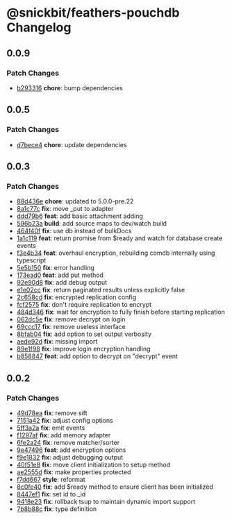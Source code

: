 # @snickbit/feathers-pouchdb Changelog

## 0.0.9

### Patch Changes

- [b293316](https://github.com/snickbit/feathers/commit/b293316) **chore**:  bump dependencies

## 0.0.5

### Patch Changes

- [d7bece4](https://github.com/snickbit/feathers/commit/d7bece4) **chore**:  update dependencies

## 0.0.3

### Patch Changes

- [88d436e](https://github.com/snickbit/feathers/commit/88d436e) **chore**:  updated to 5.0.0-pre.22
- [8a1c77c](https://github.com/snickbit/feathers/commit/8a1c77c) **fix**:  move _put to adapter
- [ddd79b6](https://github.com/snickbit/feathers/commit/ddd79b6) **feat**:  add basic attachment adding
- [596b23a](https://github.com/snickbit/feathers/commit/596b23a) **build**:  add source maps to dev/watch build
- [464f40f](https://github.com/snickbit/feathers/commit/464f40f) **fix**:  use db instead of bulkDocs
- [1a1c119](https://github.com/snickbit/feathers/commit/1a1c119) **feat**:  return promise from $ready and watch for database create events
- [f3e4b34](https://github.com/snickbit/feathers/commit/f3e4b34) **feat**:  overhaul encryption, rebuilding comdb internally using typescript
- [5e5b150](https://github.com/snickbit/feathers/commit/5e5b150) **fix**:  error handling
- [173ead0](https://github.com/snickbit/feathers/commit/173ead0) **feat**:  add put method
- [92e90d8](https://github.com/snickbit/feathers/commit/92e90d8) **fix**:  add debug output
- [e1e02cc](https://github.com/snickbit/feathers/commit/e1e02cc) **fix**:  return paginated results unless explicitly false
- [2c658cd](https://github.com/snickbit/feathers/commit/2c658cd) **fix**:  encrypted replication config
- [fcf2575](https://github.com/snickbit/feathers/commit/fcf2575) **fix**:  don't require replication to encrypt
- [484d346](https://github.com/snickbit/feathers/commit/484d346) **fix**:  wait for encryption to fully finish before starting replication
- [062dc5e](https://github.com/snickbit/feathers/commit/062dc5e) **fix**:  remove decrypt on login
- [69ccc17](https://github.com/snickbit/feathers/commit/69ccc17) **fix**:  remove useless interface
- [8bfab04](https://github.com/snickbit/feathers/commit/8bfab04) **fix**:  add option to set output verbosity
- [aede92d](https://github.com/snickbit/feathers/commit/aede92d) **fix**:  missing import
- [89e1f98](https://github.com/snickbit/feathers/commit/89e1f98) **fix**:  improve login encryption handling
- [b858847](https://github.com/snickbit/feathers/commit/b858847) **feat**:  add option to decrypt on "decrypt" event

## 0.0.2

### Patch Changes

- [49d78ea](https://github.com/snickbit/feathers/commit/49d78ea) **fix**:  remove sift
- [7151a42](https://github.com/snickbit/feathers/commit/7151a42) **fix**:  adjust config options
- [5ff3a2a](https://github.com/snickbit/feathers/commit/5ff3a2a) **fix**:  emit events
- [f1297af](https://github.com/snickbit/feathers/commit/f1297af) **fix**:  add memory adapter
- [6fe2a24](https://github.com/snickbit/feathers/commit/6fe2a24) **fix**:  remove matcher/sorter
- [9e47496](https://github.com/snickbit/feathers/commit/9e47496) **feat**:  add encryption options
- [f9e1832](https://github.com/snickbit/feathers/commit/f9e1832) **fix**:  adjust debugging output
- [40f51e8](https://github.com/snickbit/feathers/commit/40f51e8) **fix**:  move client initialization to setup method
- [ae2555d](https://github.com/snickbit/feathers/commit/ae2555d) **fix**:  make properties protected
- [f7dd667](https://github.com/snickbit/feathers/commit/f7dd667) **style**:  reformat
- [8c0fe40](https://github.com/snickbit/feathers/commit/8c0fe40) **fix**:  add $ready method to ensure client has been initialized
- [8447ef1](https://github.com/snickbit/feathers/commit/8447ef1) **fix**:  set id to _id
- [9418e23](https://github.com/snickbit/feathers/commit/9418e23) **fix**:  rollback tsup to maintain dynamic import support
- [7b8b88c](https://github.com/snickbit/feathers/commit/7b8b88c) **fix**:  type definition

